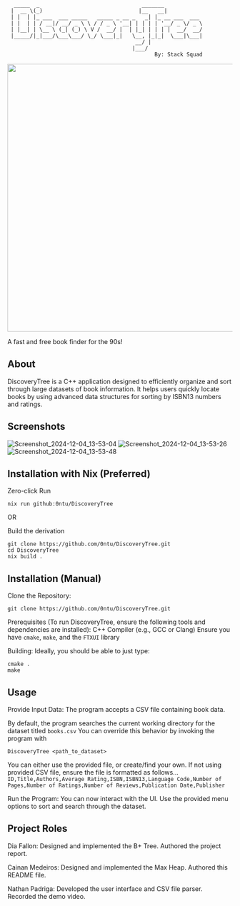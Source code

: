```
  _____  _                                _______            
 |  __ \(_)                              |__   __|           
 | |  | |_ ___  ___ _____   _____ _ __ _   _| |_ __ ___  ___ 
 | |  | | / __|/ __/ _ \ \ / / _ \ '__| | | | | '__/ _ \/ _ \
 | |__| | \__ \ (_| (_) \ V /  __/ |  | |_| | | | |  __/  __/
 |_____/|_|___/\___\___/ \_/ \___|_|   \__, |_|_|  \___|\___|
                                        __/ |                
                                       |___/                 
                                              By: Stack Squad
```
<img src="https://raw.githubusercontent.com/catppuccin/catppuccin/main/assets/palette/macchiato.png" width="600px" /> <br>

A fast and free book finder for the 90s!

About
------
DiscoveryTree is a C++ application designed to efficiently organize and sort through large datasets 
of book information. It helps users quickly locate books by using advanced data structures for 
sorting by ISBN13 numbers and ratings.


Screenshots
----------
![Screenshot_2024-12-04_13-53-04](https://github.com/user-attachments/assets/ddabb5d6-b831-45cc-9e87-144c6da15ba1)
![Screenshot_2024-12-04_13-53-26](https://github.com/user-attachments/assets/865c8198-bf5f-4447-af3b-fa18496155b2)
![Screenshot_2024-12-04_13-53-48](https://github.com/user-attachments/assets/a6ac56fc-2c8b-4478-aeb5-f271e236cc92)


Installation with Nix (Preferred)
----------------------
Zero-click Run
```
nix run github:0ntu/DiscoveryTree
```

OR

Build the derivation
```
git clone https://github.com/0ntu/DiscoveryTree.git
cd DiscoveryTree
nix build .
```

Installation (Manual)
----------------------

Clone the Repository:
```
git clone https://github.com/0ntu/DiscoveryTree.git
```

Prerequisites (To run DiscoveryTree, ensure the following tools and dependencies are installed):
C++ Compiler (e.g., GCC or Clang)
Ensure you have `cmake`, `make`, and the `FTXUI` library

Building:
Ideally, you should be able to just type:
```
cmake .
make
```

Usage
-----

Provide Input Data:
The program accepts a CSV file containing book data. 

By default, the program searches the current working directory for the dataset titled `books.csv`
You can override this behavior by invoking the program with
```
DiscoveryTree <path_to_dataset>
```

You can either use the provided file, or create/find your own. If not using provided CSV file, ensure the file is formatted as 
follows...
`ID,Title,Authors,Average Rating,ISBN,ISBN13,Language Code,Number of Pages,Number of Ratings,Number of Reviews,Publication Date,Publisher`

Run the Program:
You can now interact with the UI. Use the provided menu options to sort and search through the 
dataset.


Project Roles
-------------

Dia Fallon:
Designed and implemented the B+ Tree. Authored the project report.

Cainan Medeiros:
Designed and implemented the Max Heap. Authored this README file.

Nathan Padriga:
Developed the user interface and CSV file parser. Recorded the demo video.
